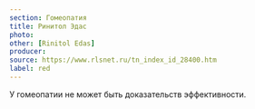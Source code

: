 ```yaml
---
section: Гомеопатия
title: Ринитол Эдас
photo: 
other: [Rinitol Edas]
producer: 
source: https://www.rlsnet.ru/tn_index_id_28400.htm
label: red
---
```


У гомеопатии не может быть доказательств эффективности.
